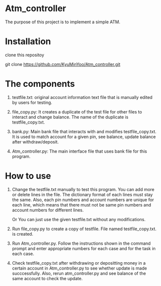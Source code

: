 # Atm_controller

The purpose of this project is to implement a simple ATM.

# Installation

clone this repositoy

git clone https://github.com/KyuMinYoo/Atm_controller.git

# The components

1. testfile.txt: original account information text file that is manually edited by users for testing.
   
2. file_copy.py: It creates a duplicate of the test file for other files to interact and change balance.
   The name of the duplicate is testfile_copy.txt.
   
3. bank.py: Main bank file that interacts with and modifies testfile_copy.txt.
   It is used to match account for a given pin, see balance, update balance after withdraw/deposit.
   
4. Atm_controller.py: The main interface file that uses bank file for this program.

# How to use

1. Change the testfile.txt manually to test this program. You can add more or delete lines in the file.
   The dictionary format of each lines must stay the same. Also, each pin numbers and account numbers are unique for each line,
   which means that there must not be same pin numbers and account numbers for different lines.
   
   Or You can just use the given testfile.txt without any modifications.

2. Run file_copy.py to create a copy of testfile. File named testfile_copy.txt. is created.

3. Run Atm_controller.py. Follow the instructions shown in the command prompt and enter appropriate numbers for each case
   and for the task in each case.

4. Check testfile_copy.txt after withdrawing or depositting money in a certain account in Atm_controller.py to see whether
   update is made succcessfully. Also, rerun atm_controller.py and see balance of the same account to check the update. 
